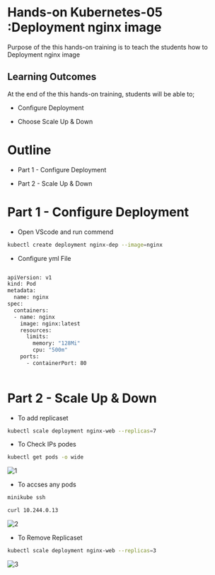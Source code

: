 # Hands-on Kubernetes-05 :Deployment nginx image
 

Purpose of the this hands-on training is to teach the students how to Deployment nginx image 

## Learning Outcomes

At the end of the this hands-on training, students will be able to;

- Configure Deployment

- Choose Scale Up & Down 


# Outline
- Part 1 - Configure Deployment

- Part 2 - Scale Up & Down  


# Part 1 - Configure Deployment

- Open VScode and run commend   

```bash
kubectl create deployment nginx-dep --image=nginx
```

- Configure yml File 

```bash

apiVersion: v1
kind: Pod
metadata:
  name: nginx
spec:
  containers:
  - name: nginx
    image: nginx:latest
    resources:
      limits:
        memory: "128Mi"
        cpu: "500m"
    ports:
      - containerPort: 80
      
```

# Part 2 - Scale Up & Down

- To add replicaset  

```bash
kubectl scale deployment nginx-web --replicas=7
```

- To Check IPs podes 

```bash
kubectl get pods -o wide
```
![1](https://user-images.githubusercontent.com/111190149/233863648-c448b6b9-8c29-48c0-a77e-7b7a43500dba.jpg)

- To accses any pods

```bash
minikube ssh
```

```bash
curl 10.244.0.13
```
![2](https://user-images.githubusercontent.com/111190149/233863669-c7f747dd-c39d-4abf-94c2-c201b6e988d8.jpg)


- To Remove Replicaset 

```bash
kubectl scale deployment nginx-web --replicas=3
```
![3](https://user-images.githubusercontent.com/111190149/233863688-8ab3ed9e-61d9-4a70-9271-524e42bd7c27.jpg)

